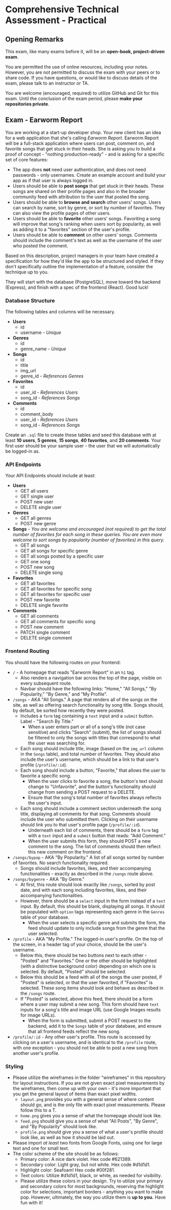 # Comprehensive Technical Assessment - Practical

## Opening Remarks

This exam, like many exams before it, will be an **open-book, project-driven exam**.

You are permitted the use of online resources, including your notes. However, you are not permitted to discuss the exam with your peers or to share code. If you have questions, or would like to discuss details of the exam, please talk to an instructor or TA.

You are welcome (encouraged, required) to utilize GitHub and Git for this exam. Until the conclusion of the exam period, please **make your repositories private**.

## Exam - Earworm Report

You are working at a start-up developer shop. Your new client has an idea for a web application that she's calling *Earworm Report*. Earworm Report will be a full-stack application where users can post, comment on, and favorite songs that get stuck in their heads. She is asking you to build a proof of concept - "nothing production-ready" - and is asking for a specific set of core features:

* The app does **not** need user authentication, and does not need passwords - only usernames. Create an example account and build your app as if that user is always logged in.
* Users should be able to **post songs** that get stuck in their heads. These songs are shared on their profile pages and also in the broader community feed with attribution to the user that posted the song.
* Users should be able to **browse and search** other users' songs. Users can search by name, sort by genre, or sort by number of favorites. They can also view the profile pages of other users.
* Users should be able to **favorite** other users' songs. Favoriting a song will improve that song's ranking when users sort by popularity, as well as adding it to a "favorites" section of the user's profile.
* Users should be able to **comment** on other users' songs. Comments should include the comment's text as well as the username of the user who posted the comment.

Based on this description, project managers in your team have created a specification for how they'd like the app to be structured and styled. If they don't specifically outline the implementation of a feature, consider the technique up to you.

They will start with the database (PostgreSQL), move toward the backend (Express), and finish with a spec of the frontend (React). Good luck!

### Database Structure

The following tables and columns will be necessary.

- **Users**
  - id
  - username - *Unique*
- **Genres**
  - id
  - genre_name - *Unique*
- **Songs**
  - id
  - title
  - img_url
  - genre_id - *References Genres*
- **Favorites**
  - id
  - user_id - *References Users*
  - song_id - *References Songs*
- **Comments**
  - id
  - comment_body
  - user_id - *References Users*
  - song_id - *References Songs*

Create an `.sql` file to create these tables and seed this database with at least **10 users**, **5 genres**, **15 songs**, **40 favorites**, and **20 comments**. Your first user should be your sample user - the user that we will automatically be logged-in as.

### API Endpoints

Your API Endpoints should include at least:

- **Users**
  - GET all users
  - GET single user
  - POST new user
  - DELETE single user
- **Genres**
  - GET all genres
  - POST new genre
- **Songs** - *You are welcome and encouraged (not required) to get the total number of favorites for each song in these queries. You are even more welcome to sort songs by popularity (number of favorites) in this query.*
  - GET all songs
  - GET all songs for specific genre
  - GET all songs posted by a specific user
  - GET one song
  - POST new song
  - DELETE single song
- **Favorites**
  - GET all favorites
  - GET all favorites for specific song
  - GET all favorites for specific user
  - POST new favorite
  - DELETE single favorite
- **Comments**
  - GET all comments
  - GET all comments for specific song
  - POST new comment
  - PATCH single comment
  - DELETE single comment

### Frontend Routing

You should have the following routes on your frontend:

- `/` - A homepage that reads "Earworm Report" in an `h1` tag.
  - Also renders a navigation bar across the top of the page, visible on every subsequent route.
  - Navbar should have the following links: "Home," "All Songs," "By Popularity," "By Genre," and "My Profile".
- `/songs` - AKA "All Songs." A page that renders all of the songs on the site, as well as offering search functionality by song title. Songs should, by default, be sorted how recently they were posted.
  - Includes a `form` tag containing a `text` input and a `submit` button. Label - "Search By Title."
    - When a user enters part or all of a song's title (not case sensitive) and clicks "Search" (submit), the list of songs should be filtered to only the songs with titles that correspond to what the user was searching for.
  - Each song should include title, image (based on the `img_url` column in the `Songs` table), and total number of favorites. They should also include the user's username, which should be a link to that user's profile (`/profile/:id`).
  - Each song should include a button, "Favorite," that allows the user to favorite a specific song.
    - When the user clicks to favorite a song, the button's text should change to "Unfavorite", and the button's functionality should change from sending a POST request to a DELETE.
    - Ensure that the song's total number of favorites always reflects the user's input.
  - Each song should include a comment section underneath the song title, displaying all comments for that song. Comments should include the user who submitted them. Clicking on their username should link you to that user's profile page (`/profile/:id`).
    - Underneath each list of comments, there should be a `form` tag with a `text` input and a `submit` button that reads: "Add Comment."
    - When the user submits this form, they should POST a new comment to the song. The list of comments should then reflect this new comment on the frontend.
- `/songs/bypop` - AKA "By Popularity." A list of all songs sorted by number of favorites. No search functionality required.
  - Songs should include favorites, likes, and their accompanying functionalities - exactly as described in the `/songs` route above.
- `/songs/bygenre` - AKA "By Genre."
  - At first, this route should look exactly like `/songs`, sorted by post date, and with each song including favorites, likes, and their accompanying functionalities.
  - However, there should be a `select` input in the form instead of a `text` input. By default, this should be blank, displaying all songs. It should be populated with `option` tags representing each genre in the `Genres` table of your database.
    - When the user selects a specific genre and submits the form, the feed should update to only include songs from the genre that the user selected.
- `/profile` - AKA "My Profile." The logged-in user's profile. On the top of the screen, in a header tag of your choice, should be the user's username.
  - Below this, there should be two buttons next to each other - "Posted" and "Favorites." One or the other should be highlighted (with a distinctive background color) depending on which one is selected. By default, "Posted" should be selected.
  - Below this should be a feed with all of the songs the user posted, if "Posted" is selected, or that the user favorited, if "Favorites" is selected. These song items should look and behave as described in the `/songs` route.
  - If "Posted" is selected, above this feed, there should be a form where a user may submit a new song. This form should have `text` inputs for a song's title and image URL (use Google Images results for image URLs).
    - When the form is submitted, submit a POST request to the backend, add it to the `Songs` table of your database, and ensure that all frontend feeds reflect the new song.
- `/profile/:id` - Any other user's profile. This route is accessed by clicking on a user's username, and is identical to the `/profile` route, with one exception - you should not be able to post a new song from another user's profile.

### Styling

- Please utilize the wireframes in the folder "wireframes" in this repository for layout instructions. If you are not given exact pixel measurements by the wireframes, then come up with your own - it's more important that you get the general layout of items than exact pixel widths.
  - `layout.png` provides you with a general sense of where content should go, and is the only file with exact pixel measurements. Please follow this to a T.
  - `home.png` gives you a sense of what the homepage should look like.
  - `feed.png` should give you a sense of what "All Posts", "By Genre", and "By Popularity" should look like.
  - `profile.png` should give you a sense of what a user's profile should look like, as well as how it should be laid out.
- Please import *at least* two fonts from Google Fonts, using one for large text and one for small text.
- The color scheme of the site should be as follows:
  - Primary color: A nice dark violet. Hex code #621389.
  - Secondary color: Light gray, but not white. Hex code #d1d1d1.
  - Highlight color: Seafoam! Hex code #00f281.
  - Text colors: Utilize #d1d1d1, black, or white, as needed for visibility.
  - Please utilize these colors in your design. Try to utilize your primary and secondary colors for most backgrounds, reserving the highlight color for selections, important borders - anything you want to make pop. However, ultimately, the way you utilize them is **up to you.** Have fun with it!
